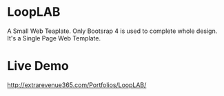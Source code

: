 # LoopLAB
A Small Web Teaplate. Only Bootsrap 4 is used to complete whole design. It's a Single Page Web Template. 

# Live Demo
  http://extrarevenue365.com/Portfolios/LoopLAB/
